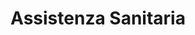 ---
title: "Assistenza Sanitaria"
description: "Supporto sanitario e servizi per il benessere della comunity"
slug: "assistenza-sanitaria"
---